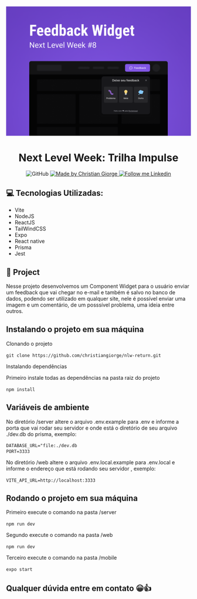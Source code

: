 ![README](/README/feedback-widget.png)

<h1 align="center">
 Next Level Week: Trilha Impulse
</h1>

<p align="center">
 <img alt="GitHub" src="https://img.shields.io/github/license/christiangiorge/nlw-return?color=0d7ebe"/>

 <a href="https://github.com/christiangiorge">
    <img alt="Made by Christian Giorge" src="https://img.shields.io/badge/Made%20by-Christian%20Giorge-0d7ebe">
 </a>

 <a href="https://www.linkedin.com/in/christian-giorge-20648714a" target="_blank">
    <img alt="Follow me Linkedin" src="https://img.shields.io/badge/Follow%20up-christiangiorge-0d7ebe?style=social&logo=linkedin">
 </a>
</p>

## 💻 Tecnologias Utilizadas:

- Vite
- NodeJS
- ReactJS
- TailWindCSS
- Expo
- React native
- Prisma
- Jest


## 🚀 Project

Nesse projeto desenvolvemos um Component Widget para o usuário enviar um feedback que vai chegar no e-mail e também é salvo no banco de dados, podendo ser utilizado em qualquer site, nele é possível enviar uma imagem e um comentário, de um posssível problema, uma ideia entre outros.

## Instalando o projeto em sua máquina

Clonando o projeto

`git clone https://github.com/christiangiorge/nlw-return.git`

Instalando dependências

Primeiro instale todas as dependências na pasta raiz do projeto

`npm install`

## Variáveis de ambiente

No diretório /server altere o arquivo .env.example para .env e informe a porta que vai rodar seu servidor e onde está o diretório de seu arquivo ./dev.db do prisma, exemplo:

~~~
DATABASE_URL="file:./dev.db
PORT=3333
~~~

No diretório /web altere o arquivo .env.local.example para .env.local e informe o endereço que está rodando seu servidor , exemplo:

`VITE_API_URL=http://localhost:3333`

## Rodando o projeto em sua máquina

Primeiro execute o comando na pasta /server

`npm run dev`

Segundo execute o comando na pasta /web

`npm run dev`

Terceiro execute o comando na pasta /mobile

`expo start`

## Qualquer dúvida entre em contato 😀👍